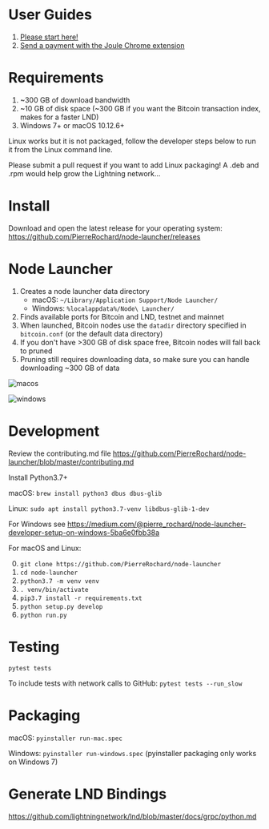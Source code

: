 # User Guides

1. [Please start here!](https://medium.com/@pierre_rochard/windows-macos-lightning-network-284bd5034340)
2. [Send a payment with the Joule Chrome extension](https://medium.com/@pierre_rochard/bitcoin-lightning-joule-chrome-extension-ac149bb05cb9)

# Requirements
1. ~300 GB of download bandwidth
2. ~10 GB of disk space (~300 GB if you want the Bitcoin transaction index, makes for a faster LND)
3. Windows 7+ or macOS 10.12.6+

Linux works but it is not packaged, follow the developer steps below to run it from the Linux command line. 

Please submit a pull request if you want to add Linux packaging! A .deb and .rpm would help grow the Lightning network...


# Install 

Download and open the latest release for your operating system: 
https://github.com/PierreRochard/node-launcher/releases

# Node Launcher

1. Creates a node launcher data directory 
    * macOS: `~/Library/Application Support/Node Launcher/`
    * Windows: `%localappdata%/Node\ Launcher/`
2. Finds available ports for Bitcoin and LND, testnet and mainnet
3. When launched, Bitcoin nodes use the `datadir` directory specified in `bitcoin.conf` (or the default data directory)
4. If you don't have >300 GB of disk space free, Bitcoin nodes will fall back to pruned
5. Pruning still requires downloading data, so make sure you can handle downloading ~300 GB of data

![macos](https://raw.githubusercontent.com/PierreRochard/node-launcher/master/macos.png)

![windows](https://raw.githubusercontent.com/PierreRochard/node-launcher/master/windows.png)

# Development

Review the contributing.md file https://github.com/PierreRochard/node-launcher/blob/master/contributing.md

Install Python3.7+

macOS: `brew install python3 dbus dbus-glib`

Linux: `sudo apt install python3.7-venv libdbus-glib-1-dev`

For Windows see https://medium.com/@pierre_rochard/node-launcher-developer-setup-on-windows-5ba6e0fbb38a

For macOS and Linux:

0. `git clone https://github.com/PierreRochard/node-launcher`
1. `cd node-launcher`
2. `python3.7 -m venv venv`
3. `. venv/bin/activate`
4. `pip3.7 install -r requirements.txt`
5. `python setup.py develop`
6. `python run.py`

# Testing

`pytest tests`

To include tests with network calls to GitHub:
`pytest tests --run_slow`


# Packaging

macOS: `pyinstaller run-mac.spec`

Windows: `pyinstaller run-windows.spec` (pyinstaller packaging only works on Windows 7)


# Generate LND Bindings

https://github.com/lightningnetwork/lnd/blob/master/docs/grpc/python.md
